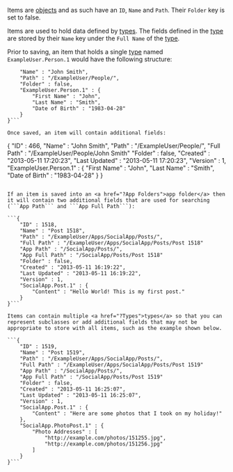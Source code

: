 Items are <a href="?Objects">objects</a> and as such have an ```ID```, ```Name``` and ```Path```. Their ```Folder``` key is set to false.

Items are used to hold data defined by <a href="?Types">types</a>. The fields defined in the <a href="?Types">type</a> are stored by their ```Name``` key under the ```Full Name``` of the <a href="?Types">type</a>.

Prior to saving, an item that holds a single <a href="?Types">type</a> named ```ExampleUser.Person.1``` would have the following structure:

```{
    "Name" : "John Smith",
    "Path" : "/ExampleUser/People/",
    "Folder" : false,
    "ExampleUser.Person.1" : {
        "First Name" : "John",
        "Last Name" : "Smith",
        "Date of Birth" : "1983-04-28"
    }
}```

Once saved, an item will contain additional fields:

```
{
    "ID" : 466,
    "Name" : "John Smith",
    "Path" : "/ExampleUser/People/",
    "Full Path" : "/ExampleUser/People/John Smith"
    "Folder" : false,
    "Created" : "2013-05-11 17:20:23",
    "Last Updated" : "2013-05-11 17:20:23",
    "Version" : 1,
    "ExampleUser.Person.1" : {
        "First Name" : "John",
        "Last Name" : "Smith",
        "Date of Birth" : "1983-04-28"
    }
}
```

If an item is saved into an <a href="?App Folders">app folder</a> then it will contain two additional fields that are used for searching (```App Path``` and ```App Full Path```):

```{
    "ID" : 1518,
    "Name" : "Post 1518",
    "Path" : "/ExampleUser/Apps/SocialApp/Posts/",
    "Full Path" : "/ExampleUser/Apps/SocialApp/Posts/Post 1518"
    "App Path" : "/SocialApp/Posts/",
    "App Full Path" : "/SocialApp/Posts/Post 1518"
    "Folder" : false,
    "Created" : "2013-05-11 16:19:22",
    "Last Updated" : "2013-05-11 16:19:22",
    "Version" : 1,
    "SocialApp.Post.1" : {
        "Content" : "Hello World! This is my first post."
    }
}```

Items can contain multiple <a href="?Types">types</a> so that you can represent subclasses or add additional fields that may not be appropriate to store with all items, such as the example shown below.

```{
    "ID" : 1519,
    "Name" : "Post 1519",
    "Path" : "/ExampleUser/Apps/SocialApp/Posts/",
    "Full Path" : "/ExampleUser/Apps/SocialApp/Posts/Post 1519"
    "App Path" : "/SocialApp/Posts/",
    "App Full Path" : "/SocialApp/Posts/Post 1519"
    "Folder" : false,
    "Created" : "2013-05-11 16:25:07",
    "Last Updated" : "2013-05-11 16:25:07",
    "Version" : 1,
    "SocialApp.Post.1" : {
        "Content" : "Here are some photos that I took on my holiday!"
    },
    "SocialApp.PhotoPost.1" : {
        "Photo Addresses" : [
            "http://example.com/photos/151255.jpg",
            "http://example.com/photos/151256.jpg"
        ]
    }
}```